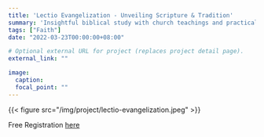 ```yaml
---
title: 'Lectio Evangelization - Unveiling Scripture & Tradition'
summary: 'Insightful biblical study with church teachings and practical advise to show how modern catholics can effectively impact their world for jesus christ. Explores topics such as the call of jesus to evangelize, the power of the sacraments, the role of charisms for building up the body of christ, techniques from st.Paul for reaching a secular culture, and more.'
tags: ["Faith"]
date: "2022-03-23T00:00:00+08:00"

# Optional external URL for project (replaces project detail page).
external_link: ""

image:
  caption:
  focal_point: ""
---
```


{{< figure src="/img/project/lectio-evangelization.jpeg" >}}

Free Registration [here](https://forms.gle/G9721PD5PcoZE92WA)
